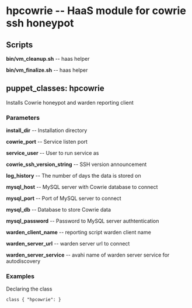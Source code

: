 # hpcowrie -- HaaS module for cowrie ssh honeypot

## Scripts

**bin/vm_cleanup.sh** -- haas helper

**bin/vm_finalize.sh** -- haas helper

## puppet_classes: hpcowrie

Installs Cowrie honeypot and warden reporting client

### Parameters

**install_dir** -- Installation directory

**cowrie_port** -- Service listen port

**service_user** -- User to run service as

**cowrie_ssh_version_string** -- SSH version announcement

**log_history** -- The number of days the data is stored on

**mysql_host** -- MySQL server with Cowrie database to connect

**mysql_port** -- Port of MySQL server to connect

**mysql_db** -- Database to store Cowrie data

**mysql_password** -- Password to MySQL server authtentication

**warden_client_name** -- reporting script warden client name

**warden_server_url** -- warden server url to connect

**warden_server_service** -- avahi name of warden server service for autodiscovery

### Examples

Declaring the class

```
class { "hpcowrie": }
```

